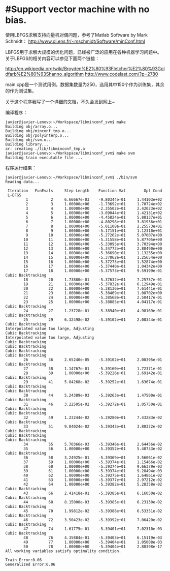 #Support vector machine with no bias.
===================================

使用LBFGS求解支持向量机对偶问题，参考了Matlab Software by Mark Schmidt：
http://www.di.ens.fr/~mschmidt/Software/minConf.html

LBFGS用于求解大规模的优化问题，已经被广泛的应用在各种机器学习问题中。关于LBFGS的相关内容可以参见下面两个链接：

http://en.wikipedia.org/wiki/Broyden%E2%80%93Fletcher%E2%80%93Goldfarb%E2%80%93Shanno_algorithm
http://www.codelast.com/?p=2780

main.cpp是一个测试用例，数据集数量为250，选用其中150个作为训练集，其余的作为测试集。

关于这个程序我写了一个详细的文档，不久会发到网上~

编译程序：

	javier@javier-Lenovo:~/Workspace/libminconf_svm$ make
	Building obj/array.o...
	Building obj/minconf_tmp.o...
	Building obj/polyinterp.o...
	Building obj/svm.o...
	Building library...
	ar: creating ./lib/libminconf_tmp.a
	javier@javier-Lenovo:~/Workspace/libminconf_svm$ make svm
	Building train executable file ...
		
程序运行结果：
	
	javier@javier-Lenovo:~/Workspace/libminconf_svm$ ./bin/svm
	Reading data...

	 Iteration   FunEvals     Step Length    Function Val        Opt Cond
	 L-BFGS
			 1          2     6.66667e-03    -9.80344e-01     1.44103e+02
			 2          3     1.00000e+00    -1.73692e+01     1.70724e+02
			 3          4     1.00000e+00    -2.35502e+01     2.42023e+02
			 4          5     1.00000e+00    -3.09044e+01     1.42131e+02
			 5          6     1.00000e+00    -4.45824e+01     5.88137e+01
			 6          7     1.00000e+00    -4.80298e+01     3.81936e+01
			 7          8     1.00000e+00    -5.01108e+01     2.25573e+01
			 8          9     1.00000e+00    -5.17151e+01     1.12310e+01
			 9         10     1.00000e+00    -5.27262e+01     5.07007e+00
			10         11     1.00000e+00    -5.31558e+01     5.87705e+00
			11         12     1.00000e+00    -5.33095e+01     3.70394e+00
			12         13     1.00000e+00    -5.34772e+01     2.80490e+00
			13         14     1.00000e+00    -5.36690e+01     1.13255e+00
			14         15     1.00000e+00    -5.37062e+01     1.25654e+00
			15         16     1.00000e+00    -5.37273e+01     1.52874e+00
			16         17     1.00000e+00    -5.37440e+01     1.04342e+00
			17         18     1.00000e+00    -5.37573e+01     9.59199e-01
	Cubic Backtracking
			18         20     1.73880e-01    -5.37632e+01     7.25757e-01
			19         21     1.00000e+00    -5.37832e+01     6.12949e-01
			20         22     1.00000e+00    -5.38136e+01     7.61441e-01
			21         23     1.00000e+00    -5.38469e+01     1.08702e+00
			22         24     1.00000e+00    -5.38568e+01     2.50417e-01
			23         25     1.00000e+00    -5.38885e+01     4.04117e-01
	Cubic Backtracking
			24         27     1.23728e-01    -5.38940e+01     4.98169e-01
	Cubic Backtracking
			25         29     6.32498e-02    -5.39102e+01     2.00344e-01
	Cubic Backtracking
	Interpolated value too large, Adjusting
	Cubic Backtracking
	Interpolated value too large, Adjusting
	Cubic Backtracking
	Cubic Backtracking
	Cubic Backtracking
	Cubic Backtracking
			26         36     2.65240e-05    -5.39102e+01     2.00395e-01
	Cubic Backtracking
			27         38     1.14767e-01    -5.39160e+01     1.72371e-01
			28         39     1.00000e+00    -5.39226e+01     1.69142e-01
	Cubic Backtracking
			29         41     5.84268e-02    -5.39252e+01     1.63674e-01
	Cubic Backtracking
	Cubic Backtracking
			30         44     5.24389e-03    -5.39263e+01     1.47500e-01
	Cubic Backtracking
			31         46     3.22505e-02    -5.39272e+01     1.05750e-01
	Cubic Backtracking
	Cubic Backtracking
			32         49     1.23244e-02    -5.39280e+01     7.43283e-02
	Cubic Backtracking
			33         51     9.04024e-02    -5.39343e+01     3.80322e-02
	Cubic Backtracking
	Cubic Backtracking
	Cubic Backtracking
			34         55     5.70366e-03    -5.39346e+01     2.64456e-02
			35         56     1.00000e+00    -5.39352e+01     5.40733e-02
	Cubic Backtracking
			36         58     3.24925e-01    -5.39369e+01     3.56061e-02
			37         59     1.00000e+00    -5.39374e+01     1.15466e-02
			38         60     1.00000e+00    -5.39374e+01     9.66379e-03
			39         61     1.00000e+00    -5.39374e+01     9.28494e-03
			40         62     1.00000e+00    -5.39375e+01     1.64861e-02
			41         63     1.00000e+00    -5.39377e+01     2.97212e-02
			42         64     1.00000e+00    -5.39382e+01     5.28358e-02
	Cubic Backtracking
			43         66     2.41418e-01    -5.39385e+01     6.16050e-02
	Cubic Backtracking
			44         68     8.15000e-03    -5.39385e+01     6.23130e-02
	Cubic Backtracking
			45         70     1.99812e-02    -5.39388e+01     6.53351e-02
	Cubic Backtracking
			46         72     3.50423e-02    -5.39392e+01     7.06420e-02
	Cubic Backtracking
			47         74     1.61775e-01    -5.39401e+01     7.02310e-03
	Cubic Backtracking
			48         76     4.35884e-01    -5.39403e+01     6.15119e-03
			49         77     1.00000e+00    -5.39404e+01     1.05008e-03
			50         78     1.00000e+00    -5.39404e+01     2.88398e-17
	All working variables satisfy optimality condition.
	
	Train Error:0.06
	Generalized Error:0.06

